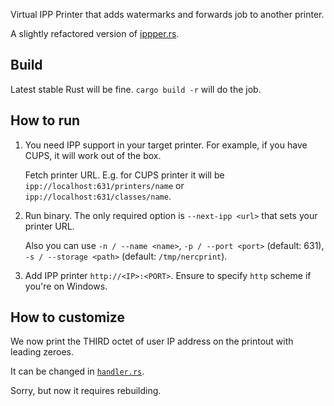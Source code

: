 Virtual IPP Printer that adds watermarks and forwards job to another printer.

A slightly refactored version of [ippper.rs](https://github.com/ArcticLampyrid/ippper.rs).

## Build

Latest stable Rust will be fine. `cargo build -r` will do the job.

## How to run

1. You need IPP support in your target printer. For example, if you have CUPS, it will work out of the box.

   Fetch printer URL. E.g. for CUPS printer it will be `ipp://localhost:631/printers/name` or `ipp://localhost:631/classes/name`.

2. Run binary. The only required option is `--next-ipp <url>` that sets your printer URL.
   
   Also you can use `-n / --name <name>`, `-p / --port <port>` (default: 631), `-s / --storage <path>` (default: `/tmp/nercprint`).

3. Add IPP printer `http://<IP>:<PORT>`. Ensure to specify `http` scheme if you're on Windows.

## How to customize

We now print the THIRD octet of user IP address on the printout with leading zeroes.

It can be changed in [`handler.rs`](src/handler.rs#L76).

Sorry, but now it requires rebuilding.
